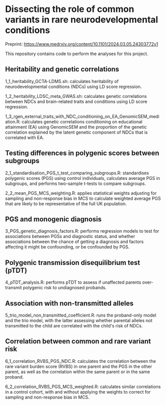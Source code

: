 # Dissecting the role of common variants in rare neurodevelopmental conditions

Preprint: https://www.medrxiv.org/content/10.1101/2024.03.05.24303772v1

This repository contains code to perform the analyses for this project.


## Heritability and genetic correlations
1_1_heritability_GCTA-LDMS.sh: calculates heritability of neurodevelopmental conditions (NDCs) using LD score regression.

1_2_heritability_LDSC_meta_GWAS.sh: calculates genetic correlations between NDCs and brain-related traits and conditions using LD score regression.

1_3_rgen_external_traits_with_NDC_conditioning_on_EA_GenomicSEM_mediation.R: calculates genetic correlations conditioning on educational attainment (EA) using GenomicSEM and the proportion of the genetic correlation explained by the latent genetic component of NDCs that is correlated with EA. 


## Testing differences in polygenic scores between subgroups
2_1_standardisation_PGS_t_test_comparing_subgroups.R: standardises polygenic scores (PGS) using control individuals, calculates average PGS in subgroups, and performs two-sample t-tests to compare subgroups.

2_2_mean_PGS_MCS_weighting.R: applies statistical weights adjusting for sampling and non-response bias in MCS to calculate weighted average PGS that are likely to be representative of the full UK population.

## PGS and monogenic diagnosis
3_PGS_genetic_diagnosis_factors.R: performs regression models to test for associations between PGSs and diagnostic status, and whether associations between the chance of getting a diagnosis and factors affecting it might be confounding, or be confounded by PGS.

## Polygenic transmission disequilibrium test (pTDT)
4_pTDT_analysis.R: performs pTDT to assess if unaffected parents over-transmit polygenic risk to undiagnosed probands.

## Association with non-transmitted alleles
5_trio_model_non_transmitted_coefficient.R: runs the proband-only model and the trio model, with the latter assessing whether parental alleles not transmitted to the child are correlated with the child's risk of NDCs.

## Correlation between common and rare variant risk
6_1_correlation_RVBS_PGS_NDC.R: calculates the correlation between the rare variant burden score (RVBS) in one parent and the PGS in the other parent, as well as the correlation within the same parent or in the same proband. 

6_2_correlation_RVBS_PGS_MCS_weighted.R: calculates similar correlations in a control cohort, with and without applying the weights to correct for sampling and non-response bias in MCS.

